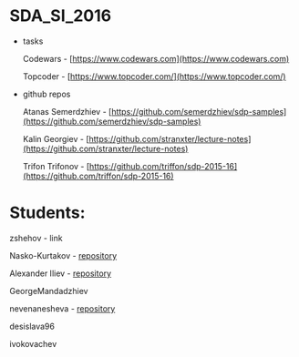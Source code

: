 # SDA_SI_2016

* tasks

    Codewars - [https://www.codewars.com](https://www.codewars.com)
    
    Topcoder - [https://www.topcoder.com/](https://www.topcoder.com/)
  
  
* github repos

    Atanas Semerdzhiev - [https://github.com/semerdzhiev/sdp-samples](https://github.com/semerdzhiev/sdp-samples)
  
    Kalin Georgiev - [https://github.com/stranxter/lecture-notes](https://github.com/stranxter/lecture-notes)
  
    Trifon Trifonov - [https://github.com/triffon/sdp-2015-16](https://github.com/triffon/sdp-2015-16)



# Students:
  zshehov - link
  
  Nasko-Kurtakov - [repository](https://github.com/Nasko-Kurtakov)
  
  Alexander Iliev - [repository](https://github.com/sando22)
  
  GeorgeMandadzhiev 
  
  nevenanesheva - [repository](https://github.com/nevenanesheva)
  
  desislava96 
  
  ivokovachev 
  
